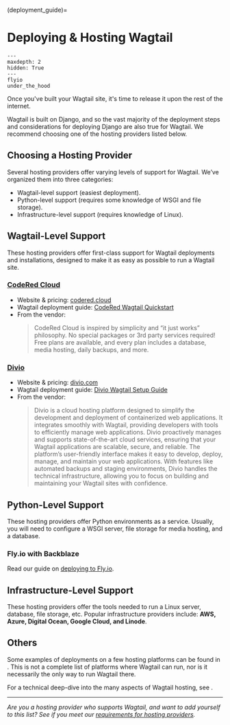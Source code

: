 (deployment_guide)=

# Deploying & Hosting Wagtail

```{toctree}
---
maxdepth: 2
hidden: True
---
flyio
under_the_hood
```

Once you've built your Wagtail site, it's time to release it upon the rest of the internet.

Wagtail is built on Django, and so the vast majority of the deployment steps and considerations for deploying Django are also true for Wagtail. We recommend choosing one of the hosting providers listed below.

## Choosing a Hosting Provider

Several hosting providers offer varying levels of support for Wagtail. We’ve organized them into three categories:

-   Wagtail-level support (easiest deployment).
-   Python-level support (requires some knowledge of WSGI and file storage).
-   Infrastructure-level support (requires knowledge of Linux).

## Wagtail-Level Support

These hosting providers offer first-class support for Wagtail deployments and installations, designed to make it as easy as possible to run a Wagtail site.

### [CodeRed Cloud](https://www.codered.cloud/)

-   Website & pricing: [codered.cloud](https://www.codered.cloud/)
-   Wagtail deployment guide: [CodeRed Wagtail Quickstart](https://www.codered.cloud/docs/wagtail/quickstart/)
-   From the vendor:
    > CodeRed Cloud is inspired by simplicity and “it just works” philosophy. No special packages or 3rd party services required! Free plans are available, and every plan includes a database, media hosting, daily backups, and more.

### [Divio](https://djtpwt04.eu1.hs-sales-engage.com/Ctc/ZX+23284/djTPWt04/Jks2-6qcW69sMD-6lZ3mWW33N3pF6nlTpxVDmYY_72St44W7WcQZB34Gy_XN564tjxCW9wwW5Qzqq_86S04ZW5kzL9r5ys--sVvWPSq5z_wp5N12NMjlDS290W5xpV801l1QbQW7j0r971B8PwHW1W5N0V4xkzQ6W8FC3C22m3qTjN8DmFHVNg0KDW3cH_jp15CHYGW8h-X0L1qP3r0W8JgZRg7fSp6zW2C1WtR62rTTTW6dpn2Z7GQWB9W5xl4kn8J8lCyW93H_KT1yxPkff1QGBGP04)

-   Website & pricing: [divio.com](https://djtpwt04.eu1.hs-sales-engage.com/Ctc/ZX+23284/djTPWt04/JkM2-6qcW6N1vHY6lZ3pcW2JS-Gx5G-DYfW4MFT8W98G6c6W2DvSTZ7k5hvnF8LfVdx35GmW4T-BzQ2FHjC3N7h3DCyP3BP6W53fnKx7Dp2cwVPnVy56y1fhBW95B9N892LpSlW2BrD5X6hxBcdW6zBY_-42g5FzW4glb7F9hGYY5Vtf9vk8Rkb0CVVCVkz7HrszGN2DfZ1YfDtr4W4rC-NF938nXqW5QxZ__7jcyFDW7Psq7r6CPmPGW3Fgrpq4wKDtkW7BqyqN86tW0tW6jzdpG117J1vW4J69cg1DXj0Vf4bg65P04)
-   Wagtail deployment guide: [Divio Wagtail Setup Guide](https://djtpwt04.eu1.hs-sales-engage.com/Ctc/ZX+23284/djTPWt04/JkM2-6qcW6N1vHY6lZ3pcW2JS-Gx5G-DYfW4MFT8W98G6c6W2DvSTZ7k5hvnF8LfVdx35GmW4T-BzQ2FHjC3N7h3DCyP3BP6W53fnKx7Dp2cwVPnVy56y1fhBW95B9N892LpSlW2BrD5X6hxBcdW6zBY_-42g5FzW4glb7F9hGYY5Vtf9vk8Rkb0CVVCVkz7HrszGN2DfZ1YfDtr4W4rC-NF938nXqW5QxZ__7jcyFDW7Psq7r6CPmPGW3Fgrpq4wKDtkW7BqyqN86tW0tW6jzdpG117J1vW4J69cg1DXj0Vf4bg65P04)
-   From the vendor:
    > Divio is a cloud hosting platform designed to simplify the development and deployment of containerized web applications. It integrates smoothly with Wagtail, providing developers with tools to efficiently manage web applications. Divio proactively manages and supports state-of-the-art cloud services, ensuring that your Wagtail applications are scalable, secure, and reliable. The platform’s user-friendly interface makes it easy to develop, deploy, manage, and maintain your web applications. With features like automated backups and staging environments, Divio handles the technical infrastructure, allowing you to focus on building and maintaining your Wagtail sites with confidence.

## Python-Level Support

These hosting providers offer Python environments as a service. Usually, you will need to configure a WSGI server, file storage for media hosting, and a database.

### Fly.io with Backblaze

Read our guide on [deploying to Fly.io](flyio).

## Infrastructure-Level Support

These hosting providers offer the tools needed to run a Linux server, database, file storage, etc. Popular infrastructure providers include: **AWS, Azure, Digital Ocean, Google Cloud, and Linode**.

## Others

Some examples of deployments on a few hosting platforms can be found in [](/advanced_topics/third_party_tutorials). This is not a complete list of platforms where Wagtail can run, nor is it necessarily the only way to run Wagtail there.

For a technical deep-dive into the many aspects of Wagtail hosting, see [](under_the_hood).

---

_Are you a hosting provider who supports Wagtail, and want to add yourself to this list? See if you meet our [requirements for hosting providers](https://github.com/wagtail/wagtail/wiki/Wagtail-Hosting-Providers)._

